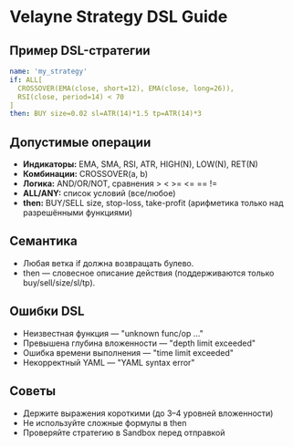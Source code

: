 # Velayne Strategy DSL Guide

## Пример DSL-стратегии

```yaml
name: 'my_strategy'
if: ALL[
  CROSSOVER(EMA(close, short=12), EMA(close, long=26)),
  RSI(close, period=14) < 70
]
then: BUY size=0.02 sl=ATR(14)*1.5 tp=ATR(14)*3
```

## Допустимые операции

- **Индикаторы:** EMA, SMA, RSI, ATR, HIGH(N), LOW(N), RET(N)
- **Комбинации:** CROSSOVER(a, b)
- **Логика:** AND/OR/NOT, сравнения > < >= <= == !=
- **ALL/ANY:** список условий (все/любое)
- **then:** BUY/SELL size, stop-loss, take-profit (арифметика только над разрешёнными функциями)

## Семантика

- Любая ветка if должна возвращать булево.
- then — словесное описание действия (поддерживаются только buy/sell/size/sl/tp).

## Ошибки DSL

- Неизвестная функция — "unknown func/op ..."
- Превышена глубина вложенности — "depth limit exceeded"
- Ошибка времени выполнения — "time limit exceeded"
- Некорректный YAML — "YAML syntax error"

## Советы

- Держите выражения короткими (до 3–4 уровней вложенности)
- Не используйте сложные формулы в then
- Проверяйте стратегию в Sandbox перед отправкой